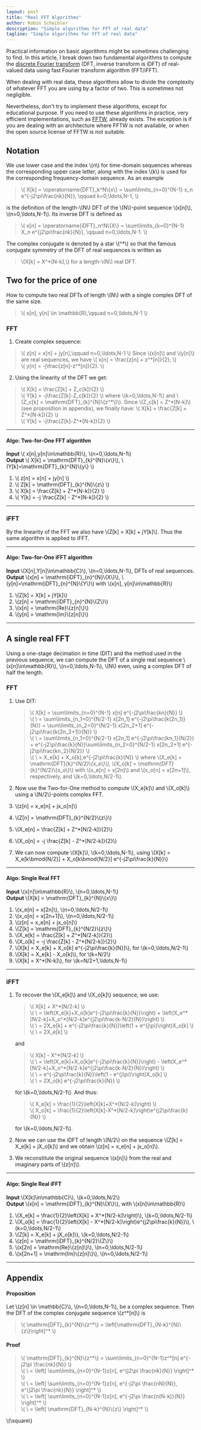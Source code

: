```yaml
---
layout: post
title: "Real FFT Algorithms"
author: Robin Scheibler
description: "Simple algorithms for FFT of real data"
tagline: "Simple algorithms for FFT of real data"
---
```


Practical information on basic algorithms might be sometimes challenging to
find. In this article, I break down two fundamental algorithms to compute the
[discrete Fourier transform](http://en.wikipedia.org/wiki/Discrete_Fourier_transform) 
(DFT, inverse transform is iDFT) of real-valued data using fast Fourier transform
algorithm (FFT/iFFT).

When dealing with real data, these algorithms allow to divide the complexity
of whatever FFT you are using by a factor of two. This is sometimes not negligible.

Nevertheless, don't try to implement these algorithms, except for educational
purpose.  If you need to use these algorithms in practice, very efficient
implementations, such as [FFTW](http://www.fftw.org/), already exists. The
exception is if you are dealing with an architecture where FFTW is not
available, or when the open source license of FFTW is not suitable.

Notation
--------

We use lower case and the index \\(n\\) for time-domain sequences whereas the
corresponding upper case letter, along with the index \\(k\\) is used for the
corresponding frequency-domain sequence. As an example

> \\( X\[k\] = \operatorname{DFT}\_k^N\\{x\\} = \sum\limits\_{n=0}^{N-1} x_n e^{-j2\pi\frac{nk}{N}}, \qquad k=0,\ldots,N-1, \\)

is the definition of the length-\\(N\\) DFT of the \\(N\\)-point sequence \\(x\[n\]\\), \\(n=0,\ldots,N-1\\). Its inverse DFT
is defined as

> \\( x\[n\] = \operatorname{iDFT}\_n^N\\{X\\} = \sum\limits\_{k=0}^{N-1} X_n e^{j2\pi\frac{nk}{N}}, \qquad n=0,\ldots,N-1.  \\)

The complex conjugate is denoted by a star \\(^\*\\) so that the famous conjugate symmetry
of the DFT of real sequences is written as
> \\(X\[k\] = X^\*\[N-k\],\\)
for a length-\\(N\\) real DFT.


Two for the price of one
------------------------

How to compute two real DFTs of length \\(N\\) with a single complex DFT of the same size.

> \\( x\[n\], y\[n\] \in \mathbb{R},\qquad n=0,\ldots,N-1 \\)

### FFT

1. Create complex sequence:
  > \\( z\[n\] = x\[n\] + jy\[n\],\qquad n=0,\ldots,N-1 \\)
  Since \\(x\[n\]\\) and \\(y\[n\]\\) are real sequences, we have
  > \\( x\[n\] = \frac{z\[n\] + z^\*\[n\]}{2},  \\) <br>
  > \\( y\[n\] = -j\frac{z\[n\]-z^\*\[n\]}{2}.  \\)

2. Using the linearity of the DFT we get:
  > \\( X\[k\] = \frac{Z\[k\] + Z_c\[k\]}{2}  \\) <br>
  > \\( Y\[k\] = -j\frac{Z\[k\]-Z_c\[k\]}{2} \\)
  where \\(k=0,\ldots,N-1\\) and \\(Z_c\[k\] = \mathrm{DFT}\_{k}^{N}\\{z^\*\\}\\).
  Since \\(Z_c\[k\] = Z^\*\[N-k\]\\) (see proposition in appendix), we finally have:
  > \\( X\[k\] = \frac{Z\[k\] + Z^\*\[N-k\]}{2}  \\) <br>
  > \\( Y\[k\] = -j\frac{Z\[k\]-Z^\*\[N-k\]}{2} \\)

---------------------------------------------------------------

#### Algo: Two-for-One FFT algorithm

**Input** \\( x\[n\],y\[n\]\in\mathbb{R}\\), \\(n=0,\ldots,N-1\\) <br>
**Output**  \\( X\[k\] = \mathrm{DFT}\_{k}^{N}\\{x\\}\\), \\(Y\[k\]=\mathrm{DFT}\_{k}^{N}\\{y\\} \\) <br>

1. \\( z\[n\] = x\[n\] + jy\[n\]  \\) <br>
2. \\( Z\[k\] = \mathrm{DFT}\_{k}^{N}\\{z\\} \\) <br>
3. \\( X\[k\] = \frac{Z\[k\] + Z^\*\[N-k\]}{2} \\) <br>
4. \\( Y\[k\] = -j \frac{Z\[k\] - Z^\*\[N-k\]}{2} \\)

---------------------------------------------------------------

### iFFT

By the linearity of the FFT we also have \\(Z\[k\] = X\[k\] + jY\[k\]\\). Thus the same algorithm is applied to iFFT.

---------------------------------------------------------------

#### Algo: Two-for-One iFFT algorithm

**Input** \\(X\[n\],Y\[n\]\in\mathbb{C}\\), \\(n=0,\ldots,N-1\\), DFTs of real sequences.
**Output** \\(x\[n\] = \mathrm{iDFT}\_{n}^{N}\\{X\\}\\), \\(y\[n\]=\mathrm{iDFT}\_{n}^{N}\\{Y\\}\\) with \\(x\[n\], y\[n\]\in\mathbb{R}\\)

1. \\(Z\[k\] = X\[k\] + jY\[k\]\\)
2. \\(z\[n\] = \mathrm{iDFT}\_{n}^{N}\\{Z\\}\\)
3. \\(x\[n\] = \mathrm{Re}\\{z\[n\]\\}\\)
4. \\(y\[n\] = \mathrm{Im}\\{z\[n\]\\}\\)

---------------------------------------------------------------

A single real FFT
-----------------

Using a one-stage decimation in time (DIT) and the method used in the previous
sequence, we can compute the DFT of a single real sequence \\(x\[n\]\in\mathbb{R}\\),
\\(n=0,\ldots,N-1\\), \\(N\\) even, using a complex DFT of half the length.

### FFT

1.  Use DIT: 
    > \\( X\[k\] = \sum\limits_{n=0}^{N-1} x\[n\] e^{-j2\pi\frac{kn}{N}}  \\) <br>
    > \\( \ = \sum\limits_{n_1=0}^{N/2-1} x\[2n_1\] e^{-j2\pi\frac{k(2n_1)}{N}} + \sum\limits_{n_2=0}^{N/2-1} x\[2n_2+1\] e^{-j2\pi\frac{k(2n_2+1)}{N}}  \\) <br>
    > \\( \ = \sum\limits_{n_1=0}^{N/2-1} x\[2n_1\] e^{-j2\pi\frac{kn_1}{N/2}} + e^{-j2\pi\frac{k}{N}}\sum\limits_{n_2=0}^{N/2-1} x\[2n_2+1\] e^{-j2\pi\frac{kn_2}{N/2}}  \\) <br>
    > \\( \ = X_e\[k\] + X_o\[k\]\,e^{-j2\pi\frac{k}{N}} \\)
    where \\(X_e\[k\] = \mathrm{DFT}_{k}^{N/2}\\{x_e\\}\\), \\(X_o\[k\] = \mathrm{DFT}_{k}^{N/2}\\{x_o\\}\\) with \\(x_e\[n\] = x\[2n\]\\) and \\(x_o\[n\] = x\[2n+1\]\\), respectively, and \\(k=0,\ldots,N/2-1\\).

2. Now use the Two-for-One method to compute \\(X_e\[k\]\\) and \\(X_o\[k\]\\) using a \\(N/2\\)-points complex FFT.
  1. \\(z\[n\] = x_e\[n\] + jx_o\[n\]\\)
  2. \\(Z\[n\] = \mathrm{DFT}\_{k}^{N/2}\\{z\\}\\)
  3. \\(X_e\[n\] = \frac{Z\[k\] + Z^\*\[N/2-k\]}{2}\\)
  4. \\(X_o\[n\] = -j \frac{Z\[k\] - Z^\*\[N/2-k\]}{2}\\)
  

3. We can now compute \\(X\[k\]\\), \\(k=0,\ldots,N-1\\), using \\(X\[k\] = X_e\[k\bmod{N/2}\] + X_o\[k\bmod{N/2}\] e^{-j2\pi\frac{k}{N}}\\)

---------------------------------------------------------------

#### Algo: Single Real FFT

**Input** \\(x\[n\]\in\mathbb{R}\\), \\(n=0,\ldots,N-1\\) <br>
**Output** \\(X\[k\] = \mathrm{DFT}\_{k}^{N}\\{x\\}\\) <br>

1. \\(x_e\[n\] = x\[2n\]\\), \\(n=0,\ldots,N/2-1\\) <br>
2. \\(x_o\[n\] = x\[2n+1\]\\), \\(n=0,\ldots,N/2-1\\) <br>
3. \\(z\[n\] = x_e\[n\] + jx_o\[n\]\\) <br>
4. \\(Z\[k\] = \mathrm{DFT}\_{k}^{N/2}\\{z\\}\\) <br>
5. \\(X_e\[k\] = \frac{Z\[k\] + Z^\*\[N/2-k\]}{2}\\) <br>
6. \\(X_o\[k\] = -j \frac{Z\[k\] - Z^\*\[N/2-k\]}{2}\\) <br>
7. \\(X\[k\] = X_e\[k\] + X_o\[k\] e^{-j2\pi\frac{k}{N}}\\), for \\(k=0,\ldots,N/2-1\\) <br>
8. \\(X\[k\] = X_e\[k\] - X_o\[k\]\\), for \\(k=N/2\\) <br>
9. \\(X\[k\] = X^\*\[N-k\]\\), for \\(k=N/2+1,\ldots,N-1\\)

---------------------------------------------------------------


### iFFT

1.  To recover the \\(X_e\[k\]\\) and \\(X_o\[k\]\\) sequence, we use:

    > \\( X\[k\] + X^\*\[N/2-k\] \\) <br>
    > \\( \ = \left(X_e\[k\]+X_o\[k\]e^{-j2\pi\frac{k}{N}}\right) + \left(X_e^\*\[N/2-k\]+X_o^\*\[N/2-k\]e^{j2\pi\frac{k-N/2}{N}}\right)  \\) <br>
    > \\( \ = 2X_e\[k\] + e^{-j2\pi\frac{k}{N}}\left(1 + e^{j\pi}\right)X_o\[k\]  \\) <br>
    > \\( \ = 2X_e\[k\] \\) <br>

    and

    > \\( X\[k\] - X^\*\[N/2-k\] \\) <br>
    > \\( \ = \left(X_e\[k\]+X_o\[k\]e^{-j2\pi\frac{k}{N}}\right) - \left(X_e^\*\[N/2-k\]+X_o^\*\[N/2-k\]e^{j2\pi\frac{k-N/2}{N}}\right)  \\) <br>
    > \\( \ = e^{-j2\pi\frac{k}{N}}\left(1 - e^{j\pi}\right)X_o\[k\]  \\) <br>
    > \\( \ = 2X_o\[k\] e^{-j2\pi\frac{k}{N}} \\)

    for \\(k=0,\ldots,N/2-1\\). And thus:

    >  \\( X_e\[k\] = \frac{1}{2}\left(X\[k\]+X^\*\[N/2-k\]\right)  \\) <br>
    >  \\( X_o\[k\] = \frac{1}{2}\left(X\[k\]-X^\*\[N/2-k\]\right)e^{j2\pi\frac{k}{N}} \\)

    for \\(k=0,\ldots,N/2-1\\).

2. Now we can use the iDFT of length \\(N/2\\) on the sequence \\(Z\[k\] = X_e\[k\] + jX_o\[k\]\\) and we obtain \\(z\[n\] = x_e\[n\] + jx_o\[n\]\\).

3. We reconstitute the original sequence \\(x\[n\]\\) from the real and imaginary parts of \\(z\[n\]\\).

---------------------------------------------------------------

#### Algo: Single Real iFFT

**Input** \\(X\[k\]\in\mathbb{C}\\), \\(k=0,\ldots,N/2\\) <br>
**Output** \\(x\[n\] = \mathrm{iDFT}\_{k}^{N}\\{X\\}\\), with \\(x\[n\]\in\mathbb{R}\\) <br>

1. \\(X_e\[k\] = \frac{1}{2}\left(X\[k\] + X^\*\[N/2-k\]\right)\\), \\(k=0,\ldots,N/2-1\\)
2. \\(X_o\[k\] = \frac{1}{2}\left(X\[k\] - X^\*\[N/2-k\]\right)e^{j2\pi\frac{k}{N}}\\), \\(k=0,\ldots,N/2-1\\)
3. \\(Z\[k\] = X_e\[k\] + jX_o\[k\]\\), \\(k=0,\ldots,N/2-1\\)
4. \\(z\[n\] = \mathrm{iDFT}\_{k}^{N/2}\\{Z\\}\\)
5. \\(x\[2n\] = \mathrm{Re}\\{z\[n\]\\}\\), \\(n=0,\ldots,N/2-1\\)
6. \\(x\[2n+1\] = \mathrm{Im}\\{z\[n\]\\}\\), \\(n=0,\ldots,N/2-1\\)

---------------------------------------------------------------

Appendix
--------

#### Proposition
Let \\(z\[n\] \in \mathbb{C}\\), \\(n=0,\ldots,N-1\\), be a complex sequence. Then the DFT of the complex conjugate sequence \\(z^\*\[n\]\\) is
> \\( \mathrm{DFT}\_{k}^{N}\\{z^\*\\} = \left\[\mathrm{DFT}\_{N-k}^{N}\\{z\\}\right\]^\* \\)

#### Proof
> \\( \mathrm{DFT}\_{k}^{N}\\{z^\*\\} = \sum\limits\_{n=0}^{N-1}z^\*\[n\] e^{-j2\pi \frac{nk}{N}} \\) <br>
> \\( \ = \left\[ \sum\limits\_{n=0}^{N-1}z\[n\]\, e^{j2\pi \frac{nk}{N}} \right\]^\* \\) <br>
> \\( \ = \left\[ \sum\limits\_{n=0}^{N-1}z\[n\]\, e^{-j2\pi \frac{nN}{N}}\, e^{j2\pi \frac{nk}{N}} \right\]^\* \\) <br>
> \\( \ = \left\[ \sum\limits\_{n=0}^{N-1}z\[n\]\, e^{-j2\pi \frac{n(N-k)}{N}} \right\]^\* \\) <br>
> \\( \ = \left\[ \mathrm{DFT}\_{N-k}^{N}\\{z\\} \right\]^\* \\) <br>

\\(\square\\)


